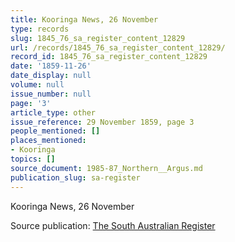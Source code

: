 ```yaml
---
title: Kooringa News, 26 November
type: records
slug: 1845_76_sa_register_content_12829
url: /records/1845_76_sa_register_content_12829/
record_id: 1845_76_sa_register_content_12829
date: '1859-11-26'
date_display: null
volume: null
issue_number: null
page: '3'
article_type: other
issue_reference: 29 November 1859, page 3
people_mentioned: []
places_mentioned:
- Kooringa
topics: []
source_document: 1985-87_Northern__Argus.md
publication_slug: sa-register
---
```


Kooringa News, 26 November

Source publication: [The South Australian Register](/publications/sa-register/)
